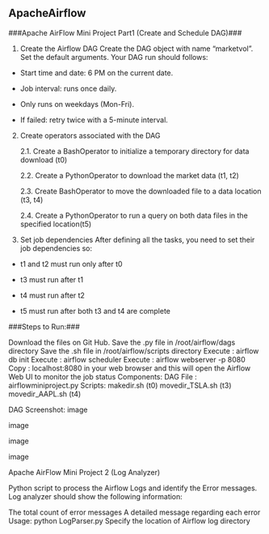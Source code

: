 ApacheAirflow
------------------------------------------------------------------------------------------------------------------------------------------------------------
###Apache AirFlow Mini Project Part1 (Create and Schedule DAG)###

1. Create the Airflow DAG Create the DAG object with name “marketvol”. Set the default arguments. Your DAG run should follows:

* Start time and date: 6 PM on the current date.

* Job interval: runs once daily.

* Only runs on weekdays (Mon-Fri).

* If failed: retry twice with a 5-minute interval.


2. Create operators associated with the DAG

    2.1. Create a BashOperator to initialize a temporary directory for data download (t0)

    2.2. Create a PythonOperator to download the market data (t1, t2)

    2.3. Create BashOperator to move the downloaded file to a data location (t3, t4)

    2.4. Create a PythonOperator to run a query on both data files in the specified location(t5)

3. Set job dependencies After defining all the tasks, you need to set their job dependencies so:

* t1 and t2 must run only after t0

* t3 must run after t1

* t4 must run after t2

* t5 must run after both t3 and t4 are complete

###Steps to Run:###

Download the files on Git Hub.
Save the .py file in /root/airflow/dags directory
Save the .sh file in /root/airflow/scripts directory
Execute : airflow db init
Execute : airflow scheduler
Execute : airflow webserver -p 8080 Copy : localhost:8080 in your web browser and this will open the Airflow Web UI to monitor the job status
Components:
DAG File : airflowminiproject.py
Scripts:
makedir.sh (t0)
movedir_TSLA.sh (t3)
movedir_AAPL.sh (t4)

DAG Screenshot:
image

image

image

image

Apache AirFlow Mini Project 2 (Log Analyzer)

Python script to process the Airflow Logs and identify the Error messages. Log analyzer should show the following information:

The total count of error messages
A detailed message regarding each error
Usage: python LogParser.py Specify the location of Airflow log directory

